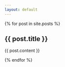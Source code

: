 ```yaml
---
layout: default
---
```


<div id="posts-container">

  {% for post in site.posts %}
    <article>
      <h2>{{ post.title }}</h2>
      <p>{{ post.content }}</p>
    </article>
  {% endfor %}
</div>